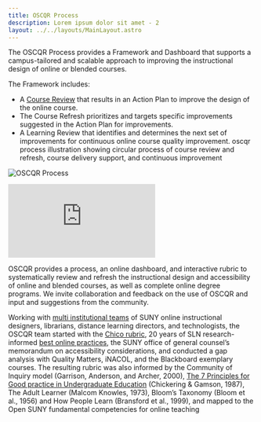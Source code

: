 ```yaml
---
title: OSCQR Process
description: Lorem ipsum dolor sit amet - 2
layout: ../../layouts/MainLayout.astro
---
```


The OSCQR Process provides a Framework and Dashboard that supports a campus-tailored and scalable approach to improving the instructional design of online or blended courses.

The Framework includes:

- A [Course Review](https://docs.google.com/spreadsheets/d/1e4NsbwqHDMBh1Hv1ZVm4D8cbV5nshY7CWatapiMxfRY/edit#gid=188887012) that results in an Action Plan to improve the design of the online course.
- The Course Refresh prioritizes and targets specific improvements suggested in the Action Plan  for improvements.
- A Learning Review that identifies and determines the next set of improvements for continuous online course quality improvement.
oscqr process illustration showing circular process of course review and refresh, course delivery support, and continuous improvement

![OSCQR Process](https://oscqr.suny.edu/wp-content/uploads/2017/07/OSCQR-process.png)
<iframe src="https://www.youtube.com/embed/W1W-RploaiM" title="YouTube video player" frameborder="0" allow="accelerometer; autoplay; clipboard-write; encrypted-media; gyroscope; picture-in-picture" allowfullscreen></iframe>

OSCQR provides a process, an online dashboard, and interactive rubric to systematically review and refresh the instructional design and accessibility of online and blended courses, as well as complete online degree programs. We invite collaboration and feedback on the use of OSCQR and  input and suggestions from the community.

Working with [multi institutional teams](http://innovate.suny.edu/onlineteaching/meet-the-team/) of SUNY online instructional designers, librarians, distance learning directors, and technologists, the OSCQR team started with the [Chico rubric](https://www.csuchico.edu/eoi/), 20 years of SLN research-informed [best online practices](http://www.slideshare.net/alexandrapickett/online-course-review-checklist), the SUNY office of general counsel’s memorandum on accessibility considerations, and conducted a gap analysis with Quality Matters, iNACOL, and the Blackboard exemplary courses. The resulting rubric was also informed by the Community of Inquiry model (Garrison, Anderson, and Archer, 2000), [The 7 Principles for Good practice in Undergraduate Education](http://files.eric.ed.gov/fulltext/ED282491.pdf) (Chickering & Gamson, 1987), The Adult Learner (Malcom Knowles, 1973), Bloom’s Taxonomy (Bloom et al., 1956) and How People Learn (Bransford et al., 1999), and mapped to the Open SUNY fundamental competencies for online teaching
